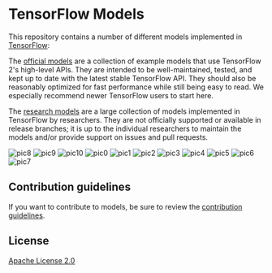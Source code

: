# TensorFlow Models

This repository contains a number of different models implemented in [TensorFlow](https://www.tensorflow.org):

The [official models](official) are a collection of example models that use TensorFlow 2's high-level APIs. They are intended to be well-maintained, tested, and kept up to date with the latest stable TensorFlow API. They should also be reasonably optimized for fast performance while still being easy to read. We especially recommend newer TensorFlow users to start here.

The [research models](https://github.com/tensorflow/models/tree/master/research) are a large collection of models implemented in TensorFlow by researchers. They are not officially supported or available in release branches; it is up to the individual researchers to maintain the models and/or provide support on issues and pull requests.


![pic8](https://user-images.githubusercontent.com/62284457/77388269-a8663480-6db5-11ea-8968-25d4cf88f6fc.jpg)
![pic9](https://user-images.githubusercontent.com/62284457/77388274-aa2ff800-6db5-11ea-8e72-e77d0197539b.jpg)
![pic10](https://user-images.githubusercontent.com/62284457/77388275-aac88e80-6db5-11ea-9755-4b7a1ab97e19.jpg)
![pic0](https://user-images.githubusercontent.com/62284457/77388277-aac88e80-6db5-11ea-913a-0e4ebb7cb516.jpg)
![pic1](https://user-images.githubusercontent.com/62284457/77388278-abf9bb80-6db5-11ea-8dd2-cf98b7ec3d27.jpg)
![pic2](https://user-images.githubusercontent.com/62284457/77388279-ac925200-6db5-11ea-93b6-7805b8925b7e.jpg)
![pic3](https://user-images.githubusercontent.com/62284457/77388280-ad2ae880-6db5-11ea-9362-d7d1ca6d14be.jpg)
![pic4](https://user-images.githubusercontent.com/62284457/77388282-adc37f00-6db5-11ea-9df4-9ceddea1a9c9.jpg)
![pic5](https://user-images.githubusercontent.com/62284457/77388283-ae5c1580-6db5-11ea-8a93-e5faa96ce337.jpg)
![pic6](https://user-images.githubusercontent.com/62284457/77388286-aef4ac00-6db5-11ea-85fa-0d5d8a6d0812.jpg)
![pic7](https://user-images.githubusercontent.com/62284457/77388287-af8d4280-6db5-11ea-84f4-4ef06b61d2c7.jpg)



## Contribution guidelines

If you want to contribute to models, be sure to review the [contribution guidelines](CONTRIBUTING.md).

## License

[Apache License 2.0](LICENSE)
